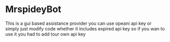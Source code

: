 # MrspideyBot
This is a gui based assistance provider you can use opeani api key or simply just modify code whether it includes expired api key so if you wan to use it  you  had to  add tour own api key 
